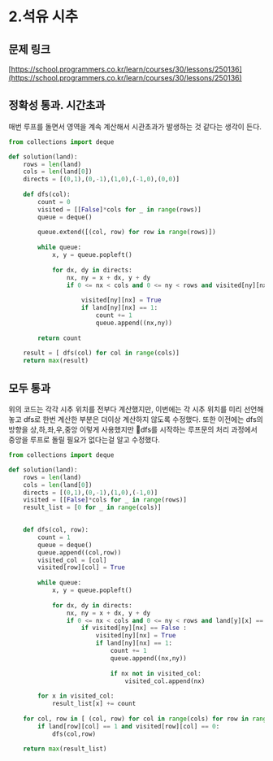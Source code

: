 # 2.석유 시추

## 문제 링크

[https://school.programmers.co.kr/learn/courses/30/lessons/250136](https://school.programmers.co.kr/learn/courses/30/lessons/250136)

## 정확성 통과. 시간초과

매번 루프를 돌면서 영역을 계속 계산해서 시관초과가 발생하는 것 같다는 생각이 든다.

```python
from collections import deque

def solution(land):
    rows = len(land)
    cols = len(land[0])
    directs = [(0,1),(0,-1),(1,0),(-1,0),(0,0)]
    
    def dfs(col):
        count = 0
        visited = [[False]*cols for _ in range(rows)]
        queue = deque()
        
        queue.extend([(col, row) for row in range(rows)])
        
        while queue:
            x, y = queue.popleft()
            
            for dx, dy in directs:
                nx, ny = x + dx, y + dy
                if 0 <= nx < cols and 0 <= ny < rows and visited[ny][nx] == False and land[y][x] == 1:
                    
                    visited[ny][nx] = True
                    if land[ny][nx] == 1:
                        count += 1
                        queue.append((nx,ny))
                
        return count
    
    result = [ dfs(col) for col in range(cols)]
    return max(result)
```

## 모두 통과

위의 코드는 각각 시추 위치를 전부다 계산했지만, 이번에는 각 시추 위치를 미리 선언해놓고 dfs로 한번 계산한 부분은 더이상 계산하지 않도록 수정했다. 또한 이전에는 dfs의 방향을 상,하,좌,우,중앙 이렇게 사용했지만 dfs를 시작하는 루프문의 처리 과정에서 중앙을 루프로 돌릴 필요가 없다는걸 알고 수정했다.

```python
from collections import deque

def solution(land):
    rows = len(land)
    cols = len(land[0])
    directs = [(0,1),(0,-1),(1,0),(-1,0)]
    visited = [[False]*cols for _ in range(rows)]
    result_list = [0 for _ in range(cols)]

    
    def dfs(col, row):
        count = 1
        queue = deque()
        queue.append((col,row))
        visited_col = [col]
        visited[row][col] = True
        
        while queue:
            x, y = queue.popleft()
            
            for dx, dy in directs:
                nx, ny = x + dx, y + dy
                if 0 <= nx < cols and 0 <= ny < rows and land[y][x] == 1:
                    if visited[ny][nx] == False :
                        visited[ny][nx] = True
                        if land[ny][nx] == 1:
                            count += 1
                            queue.append((nx,ny))
                            
                            if nx not in visited_col:
                                visited_col.append(nx)
                
        for x in visited_col:
            result_list[x] += count
    
    for col, row in [ (col, row) for col in range(cols) for row in range(rows)]:
        if land[row][col] == 1 and visited[row][col] == 0:
            dfs(col,row)
    
    return max(result_list)
```

